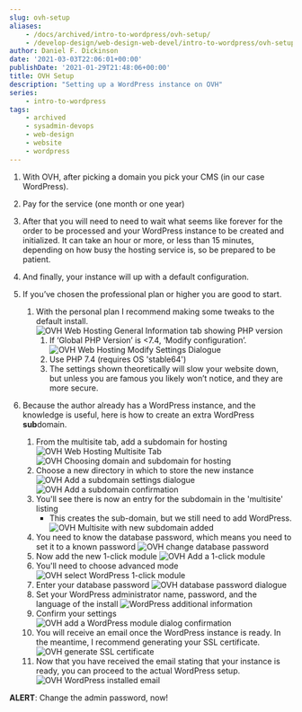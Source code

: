 ```yaml
---
slug: ovh-setup
aliases:
    - /docs/archived/intro-to-wordpress/ovh-setup/
    - /develop-design/web-design-web-devel/intro-to-wordpress/ovh-setup/
author: Daniel F. Dickinson
date: '2021-03-03T22:06:01+00:00'
publishDate: '2021-01-29T21:48:06+00:00'
title: OVH Setup
description: "Setting up a WordPress instance on OVH"
series:
    - intro-to-wordpress
tags:
    - archived
    - sysadmin-devops
    - web-design
    - website
    - wordpress
---
```


1. With OVH, after picking a domain you pick your CMS (in our case WordPress).
2. Pay for the service (one month or one year)
3. After that you will need to need to wait what seems like forever for the order to be processed and your WordPress instance to be created and initialized. It can take an hour or more, or less than 15 minutes, depending on how busy the hosting service is, so be prepared to be patient.
4. And finally, your instance will up with a default configuration.
5. If you’ve chosen the professional plan or higher you are good to start.
   1. With the personal plan I recommend making some tweaks to the default install.
      ![OVH Web Hosting General Information tab showing PHP version](../../assets/images/2021/01/index-11_1-png-1-1024x456.png)
       1. If ‘Global PHP Version’ is <7.4, ‘Modify configuration’.
          ![OVH Web Hosting Modify Settings Dialogue](../../assets/images/2021/01/index-12_2-png-1.png)
       2. Use PHP 7.4 (requires OS 'stable64')
       3. The settings shown theoretically will slow your website down, but unless you are famous you likely won’t notice, and they are more secure.

6. Because the author already has a WordPress instance, and the knowledge is useful, here is how to create an extra WordPress **sub**domain.
   1. From the multisite tab, add a subdomain for hosting
      ![OVH Web Hosting Multisite Tab](../../assets/images/2021/01/index-13_1-png-1.png)
      ![OVH Choosing domain and subdomain for hosting](../../assets/images/2021/01/index-13_2-png-1.png)
   2. Choose a new directory in which to store the new instance
        ![OVH Add a subdomain settings dialogue](../../assets/images/2021/01/index-13_3-png-1.png)
        ![OVH Add a subdomain confirmation](../../assets/images/2021/01/index-14_1-png-1.png)
   3. You'll see there is now an entry for the subdomain in the 'multisite' listing
      * This creates the sub-domain, but we still need to add WordPress.
        ![OVH Multisite with new subdomain added](../../assets/images/2021/01/index-14_2-png-1.png)
   4. You need to know the database password, which means you need to set it to a known password
      ![OVH change database password](../../assets/images/2021/01/index-15_4-png-1-1024x573.png)
   5. Now add the new 1-click module
      ![OVH Add a 1-click module](../../assets/images/2021/01/index-15_1-png-1-1024x222.png)
   6. You'll need to choose advanced mode
      ![OVH select WordPress 1-click module](../../assets/images/2021/01/index-15_2-png-1.png)
   7. Enter your database password
         ![OVH database password dialogue](../../assets/images/2021/01/index-15_3-png-1.png)
   8. Set your WordPress administrator name, password, and the language of the install
      ![WordPress additional information](../../assets/images/2021/01/index-16_2-png-1.png)
   9. Confirm your settings
      ![OVH add a WordPress module dialog confirmation](../../assets/images/2021/01/index-16_1-png-1.png)
   10. You will receive an email once the WordPress instance is ready. In the meantime, I recommend generating your SSL certificate.
      ![OVH generate SSL certificate](../../assets/images/2021/01/index-17_1-png-1-1024x269.png)
   11. Now that you have received the email stating that your instance is ready, you can proceed to the actual WordPress setup.
      ![OVH WordPress installed email](../../assets/images/2021/01/index-17_2-png-1.png)

**ALERT**: Change the admin password, now!
